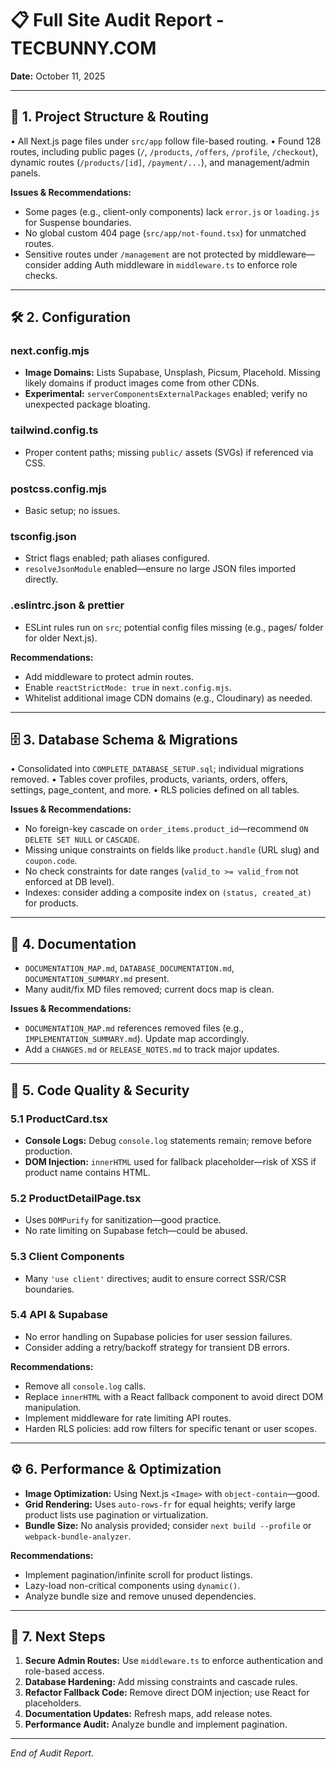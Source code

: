 # 📋 Full Site Audit Report - TECBUNNY.COM

**Date:** October 11, 2025

---
## 🔎 1. Project Structure & Routing

• All Next.js page files under `src/app` follow file-based routing.
• Found 128 routes, including public pages (`/`, `/products`, `/offers`, `/profile`, `/checkout`), dynamic routes (`/products/[id]`, `/payment/...`), and management/admin panels.

**Issues & Recommendations:**
- Some pages (e.g., client-only components) lack `error.js` or `loading.js` for Suspense boundaries.
- No global custom 404 page (`src/app/not-found.tsx`) for unmatched routes.
- Sensitive routes under `/management` are not protected by middleware—consider adding Auth middleware in `middleware.ts` to enforce role checks.

---
## 🛠 2. Configuration

### next.config.mjs
- **Image Domains:** Lists Supabase, Unsplash, Picsum, Placehold. Missing likely domains if product images come from other CDNs.
- **Experimental:** `serverComponentsExternalPackages` enabled; verify no unexpected package bloating.

### tailwind.config.ts
- Proper content paths; missing `public/` assets (SVGs) if referenced via CSS.

### postcss.config.mjs
- Basic setup; no issues.

### tsconfig.json
- Strict flags enabled; path aliases configured.
- `resolveJsonModule` enabled—ensure no large JSON files imported directly.

### .eslintrc.json & prettier
- ESLint rules run on `src`; potential config files missing (e.g., pages/ folder for older Next.js).

**Recommendations:**
- Add middleware to protect admin routes.
- Enable `reactStrictMode: true` in `next.config.mjs`.
- Whitelist additional image CDN domains (e.g., Cloudinary) as needed.

---
## 🗄️ 3. Database Schema & Migrations

• Consolidated into `COMPLETE_DATABASE_SETUP.sql`; individual migrations removed.
• Tables cover profiles, products, variants, orders, offers, settings, page_content, and more.
• RLS policies defined on all tables.

**Issues & Recommendations:**
- No foreign-key cascade on `order_items.product_id`—recommend `ON DELETE SET NULL` or `CASCADE`.
- Missing unique constraints on fields like `product.handle` (URL slug) and `coupon.code`.
- No check constraints for date ranges (`valid_to >= valid_from` not enforced at DB level).
- Indexes: consider adding a composite index on `(status, created_at)` for products.

---
## 📄 4. Documentation

- `DOCUMENTATION_MAP.md`, `DATABASE_DOCUMENTATION.md`, `DOCUMENTATION_SUMMARY.md` present.
- Many audit/fix MD files removed; current docs map is clean.

**Issues & Recommendations:**
- `DOCUMENTATION_MAP.md` references removed files (e.g., `IMPLEMENTATION_SUMMARY.md`). Update map accordingly.
- Add a `CHANGES.md` or `RELEASE_NOTES.md` to track major updates.

---
## 🚨 5. Code Quality & Security

### 5.1 ProductCard.tsx
- **Console Logs:** Debug `console.log` statements remain; remove before production.
- **DOM Injection:** `innerHTML` used for fallback placeholder—risk of XSS if product name contains HTML.

### 5.2 ProductDetailPage.tsx
- Uses `DOMPurify` for sanitization—good practice.
- No rate limiting on Supabase fetch—could be abused.

### 5.3 Client Components
- Many `'use client'` directives; audit to ensure correct SSR/CSR boundaries.

### 5.4 API & Supabase
- No error handling on Supabase policies for user session failures.
- Consider adding a retry/backoff strategy for transient DB errors.

**Recommendations:**
- Remove all `console.log` calls.
- Replace `innerHTML` with a React fallback component to avoid direct DOM manipulation.
- Implement middleware for rate limiting API routes.
- Harden RLS policies: add row filters for specific tenant or user scopes.

---
## ⚙️ 6. Performance & Optimization

- **Image Optimization:** Using Next.js `<Image>` with `object-contain`—good.
- **Grid Rendering:** Uses `auto-rows-fr` for equal heights; verify large product lists use pagination or virtualization.
- **Bundle Size:** No analysis provided; consider `next build --profile` or `webpack-bundle-analyzer`.

**Recommendations:**
- Implement pagination/infinite scroll for product listings.
- Lazy-load non-critical components using `dynamic()`.
- Analyze bundle size and remove unused dependencies.

---
## 🎯 7. Next Steps

1. **Secure Admin Routes:** Use `middleware.ts` to enforce authentication and role-based access.
2. **Database Hardening:** Add missing constraints and cascade rules.
3. **Refactor Fallback Code:** Remove direct DOM injection; use React for placeholders.
4. **Documentation Updates:** Refresh maps, add release notes.
5. **Performance Audit:** Analyze bundle and implement pagination.

---
*End of Audit Report.*